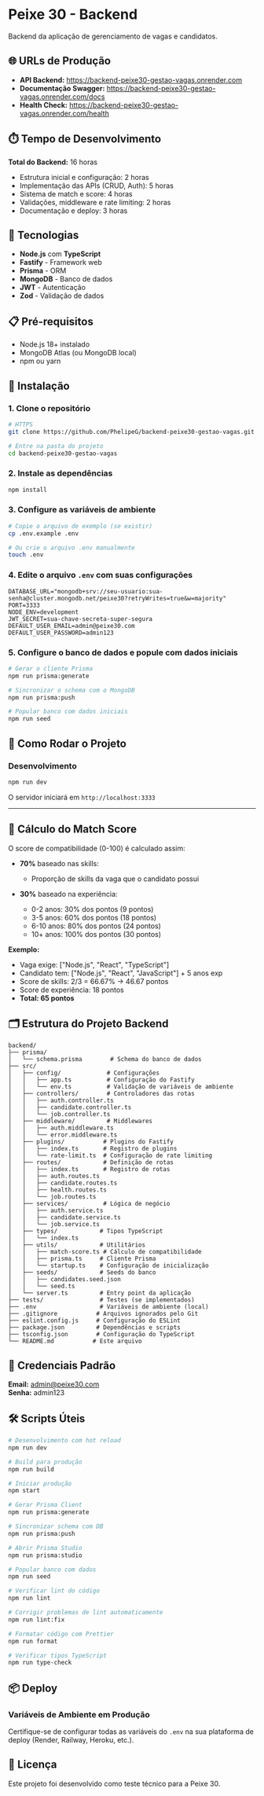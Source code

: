 # Peixe 30 - Backend

Backend da aplicação de gerenciamento de vagas e candidatos.

## 🌐 URLs de Produção

- **API Backend:** https://backend-peixe30-gestao-vagas.onrender.com
- **Documentação Swagger:** https://backend-peixe30-gestao-vagas.onrender.com/docs
- **Health Check:** https://backend-peixe30-gestao-vagas.onrender.com/health

## ⏱️ Tempo de Desenvolvimento

**Total do Backend:** 16 horas
- Estrutura inicial e configuração: 2 horas
- Implementação das APIs (CRUD, Auth): 5 horas
- Sistema de match e score: 4 horas
- Validações, middleware e rate limiting: 2 horas
- Documentação e deploy: 3 horas

## 🚀 Tecnologias

- **Node.js** com **TypeScript**
- **Fastify** - Framework web
- **Prisma** - ORM
- **MongoDB** - Banco de dados
- **JWT** - Autenticação
- **Zod** - Validação de dados

## 📋 Pré-requisitos

- Node.js 18+ instalado
- MongoDB Atlas (ou MongoDB local)
- npm ou yarn

## 🔧 Instalação

### 1. Clone o repositório

```bash
# HTTPS
git clone https://github.com/PhelipeG/backend-peixe30-gestao-vagas.git

# Entre na pasta do projeto
cd backend-peixe30-gestao-vagas
```

### 2. Instale as dependências

```bash
npm install
```

### 3. Configure as variáveis de ambiente

```bash
# Copie o arquivo de exemplo (se existir)
cp .env.example .env

# Ou crie o arquivo .env manualmente
touch .env
```

### 4. Edite o arquivo `.env` com suas configurações
```env
DATABASE_URL="mongodb+srv://seu-usuario:sua-senha@cluster.mongodb.net/peixe30?retryWrites=true&w=majority"
PORT=3333
NODE_ENV=development
JWT_SECRET=sua-chave-secreta-super-segura
DEFAULT_USER_EMAIL=admin@peixe30.com
DEFAULT_USER_PASSWORD=admin123
```

### 5. Configure o banco de dados e popule com dados iniciais

```bash
# Gerar o cliente Prisma
npm run prisma:generate

# Sincronizar o schema com o MongoDB
npm run prisma:push

# Popular banco com dados iniciais
npm run seed
```

## 🎯 Como Rodar o Projeto

### Desenvolvimento
```bash
npm run dev
```
O servidor iniciará em `http://localhost:3333`

---

## 🧮 Cálculo do Match Score

O score de compatibilidade (0-100) é calculado assim:

- **70%** baseado nas skills:
  - Proporção de skills da vaga que o candidato possui
  
- **30%** baseado na experiência:
  - 0-2 anos: 30% dos pontos (9 pontos)
  - 3-5 anos: 60% dos pontos (18 pontos)
  - 6-10 anos: 80% dos pontos (24 pontos)
  - 10+ anos: 100% dos pontos (30 pontos)

**Exemplo:**
- Vaga exige: ["Node.js", "React", "TypeScript"]
- Candidato tem: ["Node.js", "React", "JavaScript"] + 5 anos exp
- Score de skills: 2/3 = 66.67% → 46.67 pontos
- Score de experiência: 18 pontos
- **Total: 65 pontos**

## 🗂️ Estrutura do Projeto Backend

```
backend/
├── prisma/
│   └── schema.prisma        # Schema do banco de dados
├── src/
│   ├── config/             # Configurações
│   │   ├── app.ts          # Configuração do Fastify
│   │   └── env.ts          # Validação de variáveis de ambiente
│   ├── controllers/        # Controladores das rotas
│   │   ├── auth.controller.ts
│   │   ├── candidate.controller.ts
│   │   └── job.controller.ts
│   ├── middleware/         # Middlewares
│   │   ├── auth.middleware.ts
│   │   └── error.middleware.ts
│   ├── plugins/           # Plugins do Fastify
│   │   ├── index.ts       # Registro de plugins
│   │   └── rate-limit.ts  # Configuração de rate limiting
│   ├── routes/            # Definição de rotas
│   │   ├── index.ts       # Registro de rotas
│   │   ├── auth.routes.ts
│   │   ├── candidate.routes.ts
│   │   ├── health.routes.ts
│   │   └── job.routes.ts
│   ├── services/          # Lógica de negócio
│   │   ├── auth.service.ts
│   │   ├── candidate.service.ts
│   │   └── job.service.ts
│   ├── types/            # Tipos TypeScript
│   │   └── index.ts
│   ├── utils/            # Utilitários
│   │   ├── match-score.ts # Cálculo de compatibilidade
│   │   ├── prisma.ts     # Cliente Prisma
│   │   └── startup.ts    # Configuração de inicialização
│   ├── seeds/            # Seeds do banco
│   │   ├── candidates.seed.json
│   │   └── seed.ts
│   └── server.ts         # Entry point da aplicação
├── tests/                # Testes (se implementados)
├── .env                  # Variáveis de ambiente (local)
├── .gitignore           # Arquivos ignorados pelo Git
├── eslint.config.js     # Configuração do ESLint
├── package.json         # Dependências e scripts
├── tsconfig.json        # Configuração do TypeScript
└── README.md           # Este arquivo
```

## 🔐 Credenciais Padrão

**Email:** admin@peixe30.com  
**Senha:** admin123

## 🛠️ Scripts Úteis

```bash
# Desenvolvimento com hot reload
npm run dev

# Build para produção
npm run build

# Iniciar produção
npm start

# Gerar Prisma Client
npm run prisma:generate

# Sincronizar schema com DB
npm run prisma:push

# Abrir Prisma Studio
npm run prisma:studio

# Popular banco com dados
npm run seed

# Verificar lint do código
npm run lint

# Corrigir problemas de lint automaticamente
npm run lint:fix

# Formatar código com Prettier
npm run format

# Verificar tipos TypeScript
npm run type-check
```

## 📦 Deploy

### Variáveis de Ambiente em Produção

Certifique-se de configurar todas as variáveis do `.env` na sua plataforma de deploy (Render, Railway, Heroku, etc.).

## 📝 Licença

Este projeto foi desenvolvido como teste técnico para a Peixe 30.